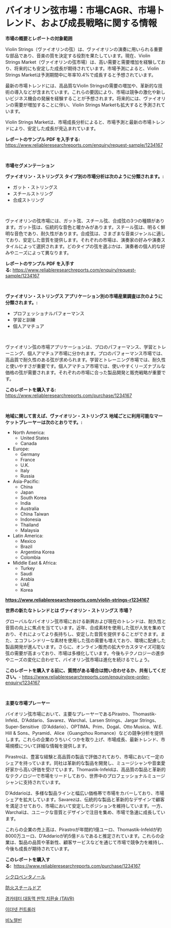 <p><h1>バイオリン弦市場：市場CAGR、市場トレンド、および成長戦略に関する情報</h1></p><p><strong>市場の概要とレポートの対象範囲</strong></p>
<p><p>Violin Strings（ヴァイオリンの弦）は、ヴァイオリンの演奏に用いられる重要な部品であり、音楽の質を決定する役割を果たしています。現在、Violin Strings Market（ヴァイオリンの弦市場）は、高い需要と需要増加を経験しており、将来的にも安定した成長が期待されています。市場予測によると、Violin Strings Marketは予測期間中に年率10.4%で成長すると予想されています。</p><p>最新の市場トレンドには、高品質なViolin Stringsの需要の増加や、革新的な技術の導入などが含まれています。これらの要因により、市場は競争の激化や新しいビジネス機会の発展を経験することが予想されます。将来的には、ヴァイオリンの需要が増加することに伴い、Violin Strings Marketも拡大すると予測されています。</p><p>Violin Strings Marketは、市場成長分析によると、市場予測と最新の市場トレンドにより、安定した成長が見込まれています。</p></p>
<p><strong>レポートのサンプル PDF を入手する:</strong> <a href="https://www.reliableresearchreports.com/enquiry/request-sample/1234167">https://www.reliableresearchreports.com/enquiry/request-sample/1234167</a></p>
<p>&nbsp;</p>
<p><strong>市場セグメンテーション</strong></p>
<p><strong>ヴァイオリン・ストリングス タイプ別の市場分析は次のように分類されます。:</strong></p>
<p><ul><li>ガット・ストリングス</li><li>スチールストリング</li><li>合成ストリング</li></ul></p>
<p>&nbsp;</p>
<p><p>ヴァイオリンの弦市場には、ガット弦、スチール弦、合成弦の3つの種類があります。ガット弦は、伝統的な音色と暖かみがあります。スチール弦は、明るく鮮明な音色であり、耐久性があります。合成弦は、さまざまな音楽ジャンルに適しており、安定した音質を提供します。それぞれの市場は、演奏家の好みや演奏スタイルによって選択されます。どのタイプの弦を選ぶかは、演奏者の個人的な好みやニーズによって異なります。</p></p>
<p><strong>レポートのサンプル PDF を入手する:</strong>&nbsp;<a href="https://www.reliableresearchreports.com/enquiry/request-sample/1234167">https://www.reliableresearchreports.com/enquiry/request-sample/1234167</a></p>
<p>&nbsp;</p>
<p><strong> ヴァイオリン・ストリングス アプリケーション別の市場産業調査は次のように分類されます。:</strong></p>
<p><ul><li>プロフェッショナルパフォーマンス</li><li>学習と訓練</li><li>個人アマチュア</li></ul></p>
<p>&nbsp;</p>
<p><p>ヴァイオリン弦の市場アプリケーションは、プロのパフォーマンス、学習とトレーニング、個人アマチュア市場に分かれます。プロのパフォーマンス市場では、高品質で耐久性のある弦が求められます。学習とトレーニング市場では、耐久性と使いやすさが重要です。個人アマチュア市場では、使いやすくリーズナブルな価格の弦が需要されます。それぞれの市場に合った製品開発と販売戦略が重要です。</p></p>
<p><strong>このレポートを購入する:</strong>&nbsp; <a href="https://www.reliableresearchreports.com/purchase/1234167">https://www.reliableresearchreports.com/purchase/1234167</a></p>
<p>&nbsp;</p>
<p><strong>地域に関して言えば、ヴァイオリン・ストリングス 地域ごとに利用可能なマーケットプレーヤーは次のとおりです。:</strong></p>
<p><ul>
    <li>
        North America:
        <ul>
            <li>United States</li>
            <li>Canada</li>
        </ul>
    </li>
    <li>
        Europe:
        <ul>
            <li>Germany</li>
            <li>France</li>
            <li>U.K.</li>
            <li>Italy</li>
            <li>Russia</li>
        </ul>
    </li>
    <li>
        Asia-Pacific:
        <ul>
            <li>China</li>
            <li>Japan</li>
            <li>South Korea</li>
            <li>India</li>
            <li>Australia</li>
            <li>China Taiwan</li>
            <li>Indonesia</li>
            <li>Thailand</li>
            <li>Malaysia</li>
        </ul>
    </li>
    <li>
        Latin America:
        <ul>
            <li>Mexico</li>
            <li>Brazil</li>
            <li>Argentina Korea</li>
            <li>Colombia</li>
        </ul>
    </li>
    <li>
        Middle East & Africa:
        <ul>
            <li>Turkey</li>
            <li>Saudi</li>
            <li>Arabia</li>
            <li>UAE</li>
            <li>Korea</li>
        </ul>
    </li>
    </ul></p>
<p><strong><a href="https://www.reliableresearchreports.com/violin-strings-r1234167">https://www.reliableresearchreports.com/violin-strings-r1234167</a></strong>&nbsp;</p>
<p><strong>世界の新たなトレンドとは ヴァイオリン・ストリングス 市場？</strong></p>
<p><p>グローバルなバイオリン弦市場における新興および現在のトレンドは、耐久性と音質の向上に焦点を当てています。近年、合成素材を使用した弦が人気を集めており、それによってより長持ちし、安定した音質を提供することができます。また、エコフレンドリーな素材を使用した弦の需要も増えており、環境に配慮した製品開発が進んでいます。さらに、オンライン販売の拡大やカスタマイズ可能な弦の需要が高まっており、市場は多様化しています。今後もテクノロジーの進歩やニーズの変化に合わせて、バイオリン弦市場は進化を続けるでしょう。</p></p>
<p><strong>このレポートを購入する前に、質問がある場合は問い合わせるか、共有してください。</strong>- <a href="https://www.reliableresearchreports.com/enquiry/pre-order-enquiry/1234167">https://www.reliableresearchreports.com/enquiry/pre-order-enquiry/1234167</a></p>
<p>&nbsp;</p>
<p><strong>主要な市場プレーヤー</strong></p>
<p><p>バイオリン弦市場において、主要なプレーヤーであるPirastro、Thomastik-Infeld、D'Addario、Savarez、Warchal、Larsen Strings、Jargar Strings、Super-Sensitive（D'Addario）、OPTIMA、Prim、Dogal、Otto Musica、W.E. Hill & Sons、Pyramid、Alice（Guangzhou Romance）などの競争分析を提供します。これらの企業のうちいくつかを取り上げ、市場成長、最新トレンド、市場規模について詳細な情報を提供します。</p><p>Pirastroは、豊富な経験と高品質の製品で評価されており、市場において一定のシェアを持っています。同社は革新的な製品を開発し、ミュージシャンや音楽愛好家から高い評価を受けています。Thomastik-Infeldは、高品質の製品と革新的なテクノロジーで市場をリードしており、世界中のプロフェッショナルミュージシャンに支持されています。</p><p>D'Addarioは、多様な製品ラインと幅広い価格帯で市場をカバーしており、市場シェアを拡大しています。Savarezは、伝統的な製品と革新的なデザインで顧客を満足させており、市場において安定したポジションを維持しています。一方、Warchalは、ユニークな音質とデザインで注目を集め、市場で急速に成長しています。</p><p>これらの企業の売上高は、Pirastroが年間約1億ユーロ、Thomastik-Infeldが約8000万ユーロ、D'Addarioが約5億ドルであると推定されています。これらの企業は、製品の品質や革新性、顧客サービスなどを通じて市場で競争力を維持し、今後も成長が期待されています。</p></p>
<p><strong>このレポートを購入する:</strong>&nbsp;&nbsp;<a href="https://www.reliableresearchreports.com/purchase/1234167">https://www.reliableresearchreports.com/purchase/1234167</a></p>
<p><p><a href="https://github.com/JacksonWiza1924/Market-Research-Report-List-1/blob/main/504681424795.md">シクロペンタノール</a></p><p><a href="https://medium.com/@rylanaufman56456/%E9%8B%BC%E7%81%AB%E3%81%AE%E6%88%B8%E3%81%AE%E5%B8%82%E5%A0%B4%E8%A6%8F%E6%A8%A1%E3%81%AF-%E3%82%B0%E3%83%AD%E3%83%BC%E3%83%90%E3%83%AB%E7%94%A3%E6%A5%AD%E3%81%AB%E3%81%8A%E3%81%91%E3%82%8B%E6%9C%80%E9%81%A9%E3%81%AA%E3%83%9E%E3%83%BC%E3%82%B1%E3%83%86%E3%82%A3%E3%83%B3%E3%82%B0%E3%83%81%E3%83%A3%E3%83%8D%E3%83%AB%E3%82%92%E6%98%8E%E3%82%89%E3%81%8B%E3%81%AB%E3%81%97%E3%81%BE%E3%81%99-16878f1773ad">防火スチールドア</a></p><p><a href="https://medium.com/@ieremiapadurariu20221/transcatheter-aortic-valve-replacement-tavr-%EC%8B%9C%EC%9E%A5-%EB%B6%84%EC%84%9D-%EC%8B%9C%EC%9E%A5-%EB%8F%99%ED%96%A5-%EC%84%B1%EC%9E%A5-%EC%98%88%EC%B8%A1-2024%EB%85%84%EB%B6%80%ED%84%B0-2031%EB%85%84%EA%B9%8C%EC%A7%80-f9f5e7e03f98">경카테터 대동맥 판막 치환술 (TAVR)</a></p><p><a href="https://medium.com/@avramcornescu20221/%EC%9D%B4%EB%8D%94%EB%84%B7-%EC%BB%A8%ED%8A%B8%EB%A1%A4%EB%9F%AC-%EC%8B%9C%EC%9E%A5-%EC%8B%9C%EC%9E%A5-cagr-%EC%8B%9C%EC%9E%A5-%ED%8A%B8%EB%A0%8C%EB%93%9C-%EB%B0%8F-%EC%84%B1%EC%9E%A5-%EC%A0%84%EB%9E%B5%EC%97%90-%EB%8C%80%ED%95%9C-%ED%86%B5%EC%B0%B0%EB%A0%A5-70a9be93ca47">이더넷 컨트롤러</a></p><p><a href="https://github.com/RichardLueilwitz787/Market-Research-Report-List-1/blob/main/776388322844.md">비노렐빈</a></p></p>